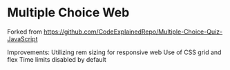 # Multiple Choice Web

Forked from https://github.com/CodeExplainedRepo/Multiple-Choice-Quiz-JavaScript

Improvements:
Utilizing rem sizing for responsive web
Use of CSS grid and flex
Time limits disabled by default
